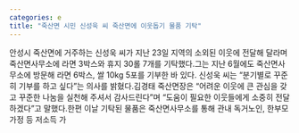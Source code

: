 ```yaml
---
categories: e
title: "죽산면 시민 신성욱 씨 죽산면에 이웃돕기 물품 기탁"
---
```

안성시 죽산면에 거주하는 신성욱 씨가 지난 23일 지역의 소외된 이웃에 전달해 달라며 죽산면사무소에 라면 3박스와 휴지 30롤 7개를 기탁했다.그는 지난 6월에도 죽산면사무소에 방문해 라면 6박스, 쌀 10kg 5포를 기부한 바 있다. 신성욱 씨는 “분기별로 꾸준히 기부를 하고 싶다”는 의사를 밝혔다.김경태 죽산면장은 “어려운 이웃에 큰 관심을 갖고 꾸준한 나눔을 실천해 주셔서 감사드린다”며 “도움이 필요한 이웃들에게 소중히 전달하겠다”고 말했다.한편 이날 기탁된 물품은 죽산면사무소를 통해 관내 독거노인, 한부모 가정 등 저소득 가
